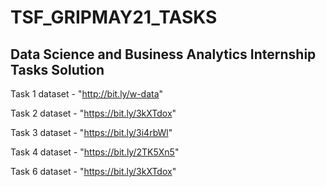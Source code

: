# TSF_GRIPMAY21_TASKS
## Data Science and Business Analytics Internship Tasks Solution 


Task 1 dataset - "http://bit.ly/w-data"

Task 2 dataset - "https://bit.ly/3kXTdox"

Task 3 dataset - "https://bit.ly/3i4rbWl"

Task 4 dataset - "https://bit.ly/2TK5Xn5"

Task 6 dataset - "https://bit.ly/3kXTdox"
